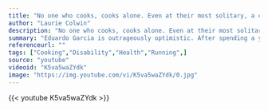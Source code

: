 ```yaml
---
title: "No one who cooks, cooks alone. Even at their most solitary, a cook in the kitchen is surrounded by generations of cooks past, the advice and menus of cooks present, the wisdom of cookbook writers."
author: "Laurie Colwin"
description: "No one who cooks, cooks alone. Even at their most solitary, a cook in the kitchen is surrounded by generations of cooks past, the advice and menus of cooks present, the wisdom of cookbook writers. - Laurie Colwin quotes from GetInspired365.com"
summary: "Eduardo Garcia is outrageously optimistic. After spending a year in recovery from an accident he set out to catch up on his life through his cooking, his connections with friends & family, & his passion for the wilderness. The key ingredient? Running. To him 'Running is the immediate exchange of effort to get positive, feel good energy back. Not many things have such a clean interaction. It’s such a simple transaction.' For Eduardo, a run is more than just physical. It’s his way of reconnecting"
referenceurl: ""
tags: ["Cooking","Disability","Health","Running",]
source: "youtube"
videoid: "K5va5waZYdk"
image: "https://img.youtube.com/vi/K5va5waZYdk/0.jpg"
---
```


{{< youtube K5va5waZYdk >}}

